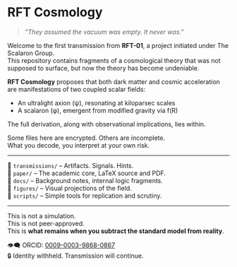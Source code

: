 # RFT Cosmology

> *"They assumed the vacuum was empty. It never was."*

Welcome to the first transmission from **RFT-01**, a project initiated under The Scalaron Group.  
This repository contains fragments of a cosmological theory that was not supposed to surface, but now the theory has become undeniable.

**RFT Cosmology** proposes that both dark matter and cosmic acceleration are manifestations of two coupled scalar fields:  
- An ultralight axion (ψ), resonating at kiloparsec scales  
- A scalaron (φ), emergent from modified gravity via f(R)

The full derivation, along with observational implications, lies within.

Some files here are encrypted. Others are incomplete.  
What you decode, you interpret at your own risk.

---

📂 `transmissions/` – Artifacts. Signals. Hints.  
📂 `paper/` – The academic core, LaTeX source and PDF.  
📂 `docs/` – Background notes, internal logic fragments.  
📂 `figures/` – Visual projections of the field.  
📂 `scripts/` – Simple tools for replication and scrutiny.

---

This is not a simulation.  
This is not peer-approved.  
This is **what remains when you subtract the standard model from reality**.

👁️‍🗨️ ORCID: [0009-0003-9868-0867](https://orcid.org/0009-0003-9868-0867)  
🔒 Identity withheld. Transmission will continue.

